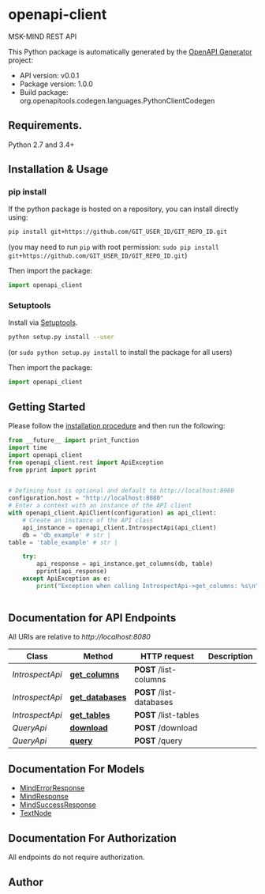 # openapi-client
MSK-MIND REST API

This Python package is automatically generated by the [OpenAPI Generator](https://openapi-generator.tech) project:

- API version: v0.0.1
- Package version: 1.0.0
- Build package: org.openapitools.codegen.languages.PythonClientCodegen

## Requirements.

Python 2.7 and 3.4+

## Installation & Usage
### pip install

If the python package is hosted on a repository, you can install directly using:

```sh
pip install git+https://github.com/GIT_USER_ID/GIT_REPO_ID.git
```
(you may need to run `pip` with root permission: `sudo pip install git+https://github.com/GIT_USER_ID/GIT_REPO_ID.git`)

Then import the package:
```python
import openapi_client
```

### Setuptools

Install via [Setuptools](http://pypi.python.org/pypi/setuptools).

```sh
python setup.py install --user
```
(or `sudo python setup.py install` to install the package for all users)

Then import the package:
```python
import openapi_client
```

## Getting Started

Please follow the [installation procedure](#installation--usage) and then run the following:

```python
from __future__ import print_function
import time
import openapi_client
from openapi_client.rest import ApiException
from pprint import pprint


# Defining host is optional and default to http://localhost:8080
configuration.host = "http://localhost:8080"
# Enter a context with an instance of the API client
with openapi_client.ApiClient(configuration) as api_client:
    # Create an instance of the API class
    api_instance = openapi_client.IntrospectApi(api_client)
    db = 'db_example' # str | 
table = 'table_example' # str | 

    try:
        api_response = api_instance.get_columns(db, table)
        pprint(api_response)
    except ApiException as e:
        print("Exception when calling IntrospectApi->get_columns: %s\n" % e)
    
```

## Documentation for API Endpoints

All URIs are relative to *http://localhost:8080*

Class | Method | HTTP request | Description
------------ | ------------- | ------------- | -------------
*IntrospectApi* | [**get_columns**](docs_openapi/IntrospectApi.md#get_columns) | **POST** /list-columns | 
*IntrospectApi* | [**get_databases**](docs_openapi/IntrospectApi.md#get_databases) | **POST** /list-databases | 
*IntrospectApi* | [**get_tables**](docs_openapi/IntrospectApi.md#get_tables) | **POST** /list-tables | 
*QueryApi* | [**download**](docs_openapi/QueryApi.md#download) | **POST** /download | 
*QueryApi* | [**query**](docs_openapi/QueryApi.md#query) | **POST** /query | 


## Documentation For Models

 - [MindErrorResponse](docs_openapi/MindErrorResponse.md)
 - [MindResponse](docs_openapi/MindResponse.md)
 - [MindSuccessResponse](docs_openapi/MindSuccessResponse.md)
 - [TextNode](docs_openapi/TextNode.md)


## Documentation For Authorization

 All endpoints do not require authorization.

## Author




